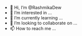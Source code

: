 - 👋 Hi, I’m @RashmikaDew
- 👀 I’m interested in ...
- 🌱 I’m currently learning ...
- 💞️ I’m looking to collaborate on ...
- 📫 How to reach me ...

<!---
RashmikaDew/RashmikaDew is a ✨ special ✨ repository because its `README.md` (this file) appears on your GitHub profile.
You can click the Preview link to take a look at your changes.
--->
